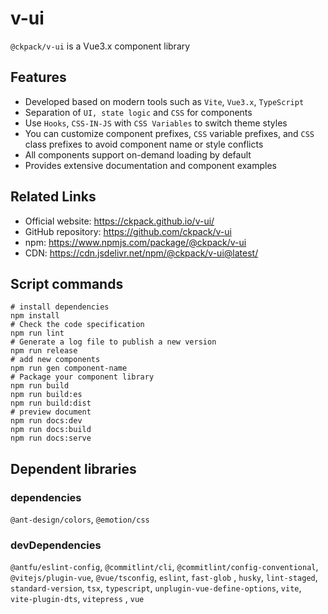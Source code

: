 # v-ui

`@ckpack/v-ui` is a Vue3.x component library

## Features

+ Developed based on modern tools such as `Vite`, `Vue3.x`, `TypeScript`
+ Separation of `UI, state logic` and `CSS` for components
+ Use `Hooks`, `CSS-IN-JS` with `CSS Variables` to switch theme styles
+ You can customize component prefixes, `CSS` variable prefixes, and `CSS` class prefixes to avoid component name or style conflicts
+ All components support on-demand loading by default
+ Provides extensive documentation and component examples

## Related Links

+ Official website: https://ckpack.github.io/v-ui/
+ GitHub repository: https://github.com/ckpack/v-ui
+ npm: https://www.npmjs.com/package/@ckpack/v-ui
+ CDN: https://cdn.jsdelivr.net/npm/@ckpack/v-ui@latest/


## Script commands

```shell
# install dependencies
npm install
# Check the code specification
npm run lint
# Generate a log file to publish a new version
npm run release
# add new components
npm run gen component-name
# Package your component library
npm run build
npm run build:es
npm run build:dist
# preview document
npm run docs:dev
npm run docs:build
npm run docs:serve
```

## Dependent libraries

### dependencies
`@ant-design/colors`, `@emotion/css`
### devDependencies

`@antfu/eslint-config`, `@commitlint/cli`, `@commitlint/config-conventional`, `@vitejs/plugin-vue`, `@vue/tsconfig`, `eslint`, `fast-glob` , `husky`, `lint-staged`, `standard-version`, `tsx`, `typescript`, `unplugin-vue-define-options`, `vite`, `vite-plugin-dts`, `vitepress` , `vue`